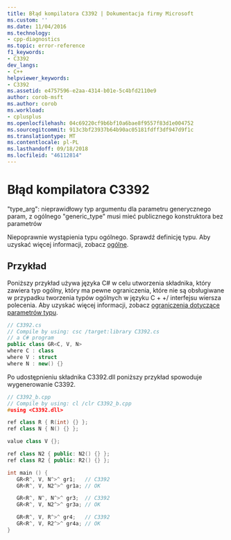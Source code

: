 ```yaml
---
title: Błąd kompilatora C3392 | Dokumentacja firmy Microsoft
ms.custom: ''
ms.date: 11/04/2016
ms.technology:
- cpp-diagnostics
ms.topic: error-reference
f1_keywords:
- C3392
dev_langs:
- C++
helpviewer_keywords:
- C3392
ms.assetid: e4757596-e2aa-4314-b01e-5c4bfd2110e9
author: corob-msft
ms.author: corob
ms.workload:
- cplusplus
ms.openlocfilehash: 04c69220cf9b6bf10a6bae8f9557f83d1e004752
ms.sourcegitcommit: 913c3bf23937b64b90ac05181fdff3df947d9f1c
ms.translationtype: MT
ms.contentlocale: pl-PL
ms.lasthandoff: 09/18/2018
ms.locfileid: "46112814"
---
```

# <a name="compiler-error-c3392"></a>Błąd kompilatora C3392

"type_arg": nieprawidłowy typ argumentu dla parametru generycznego param, z ogólnego "generic_type" musi mieć publicznego konstruktora bez parametrów

Niepoprawnie wystąpienia typu ogólnego. Sprawdź definicję typu. Aby uzyskać więcej informacji, zobacz [ogólne](../../windows/generics-cpp-component-extensions.md).

## <a name="example"></a>Przykład

Poniższy przykład używa języka C# w celu utworzenia składnika, który zawiera typ ogólny, który ma pewne ograniczenia, które nie są obsługiwane w przypadku tworzenia typów ogólnych w języku C + +/ interfejsu wiersza polecenia. Aby uzyskać więcej informacji, zobacz [ograniczenia dotyczące parametrów typu](/dotnet/csharp/programming-guide/generics/constraints-on-type-parameters).

```cs
// C3392.cs
// Compile by using: csc /target:library C3392.cs
// a C# program
public class GR<C, V, N>
where C : class
where V : struct
where N : new() {}
```

Po udostępnieniu składnika C3392.dll poniższy przykład spowoduje wygenerowanie C3392.

```cpp
// C3392_b.cpp
// Compile by using: cl /clr C3392_b.cpp
#using <C3392.dll>

ref class R { R(int) {} };
ref class N { N() {} };

value class V {};

ref class N2 { public: N2() {} };
ref class R2 { public: R2() {} };

int main () {
   GR<R^, V, N^>^ gr1;   // C3392
   GR<R^, V, N2^>^ gr1a; // OK

   GR<R^, N^, N^>^ gr3;  // C3392
   GR<R^, V, N2^>^ gr3a; // OK

   GR<R^, V, R^>^ gr4;   // C3392
   GR<R^, V, R2^>^ gr4a; // OK
}
```